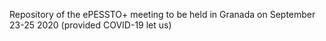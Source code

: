 Repository of the ePESSTO+ meeting to be held in Granada on September 23-25 2020 (provided COVID-19 let us)
